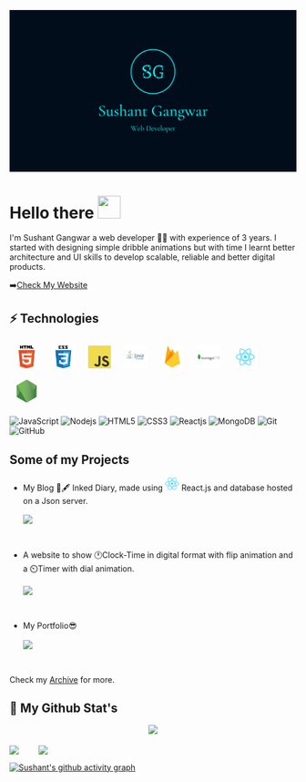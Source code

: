 [![Header](https://raw.githubusercontent.com/sushantgwr87/sushantgwr87/main/readme_header.png "Header")](https://sushantgangwar.netlify.app/)

# Hello there <img src="https://media.giphy.com/media/gM5qFksULw54NMWyry/giphy.gif" width="40" height="40" />

I'm Sushant Gangwar a web developer 🧑‍💻 with experience of 3 years. I started with designing simple dribble animations but with time I learnt better architecture and UI skills to develop scalable, reliable and better digital products.

➡️[Check My Website](https://sushantgangwar.netlify.app/)

## ⚡ Technologies

<p align="left">
    <img src="https://raw.githubusercontent.com/github/explore/80688e429a7d4ef2fca1e82350fe8e3517d3494d/topics/html/html.png" alt="HTML" height="40" style="vertical-align:top; margin:10px">
    <img src="https://raw.githubusercontent.com/github/explore/80688e429a7d4ef2fca1e82350fe8e3517d3494d/topics/css/css.png" alt="CSS" height="40" style="vertical-align:top; margin:10px">
    <img src="https://raw.githubusercontent.com/github/explore/80688e429a7d4ef2fca1e82350fe8e3517d3494d/topics/javascript/javascript.png" alt="Javascript" height="40" style="vertical-align:top; margin:10px">
    <img src="https://raw.githubusercontent.com/github/explore/80688e429a7d4ef2fca1e82350fe8e3517d3494d/topics/java/java.png" alt="Java" height="40" style="vertical-align:top; margin:10px">
    <img src="https://raw.githubusercontent.com/github/explore/80688e429a7d4ef2fca1e82350fe8e3517d3494d/topics/firebase/firebase.png" alt="Firebase" height="40" style="vertical-align:top; margin:10px">
    <img src="https://raw.githubusercontent.com/github/explore/80688e429a7d4ef2fca1e82350fe8e3517d3494d/topics/mongodb/mongodb.png" alt="Mongodb" height="40" style="vertical-align:top; margin:10px">
    <img src="https://raw.githubusercontent.com/github/explore/80688e429a7d4ef2fca1e82350fe8e3517d3494d/topics/react/react.png" alt="React" height="40" style="vertical-align:top; margin:10px">
    <img src="https://raw.githubusercontent.com/github/explore/80688e429a7d4ef2fca1e82350fe8e3517d3494d/topics/nodejs/nodejs.png" alt="Nodejs" height="40" style="vertical-align:top; margin:10px">
</p>

![JavaScript](https://img.shields.io/badge/-JavaScript-141414?style=flat-square&logo=javascript)
![Nodejs](https://img.shields.io/badge/-Nodejs-202020?style=flat-square&logo=Node.js)
![HTML5](https://img.shields.io/badge/-HTML5-E34F26?style=flat-square&logo=html5&logoColor=white)
![CSS3](https://img.shields.io/badge/-CSS3-1572B6?style=flat-square&logo=css3)
![Reactjs](https://img.shields.io/badge/-Reactjs-141414?style=flat-square&logo=react)
![MongoDB](https://img.shields.io/badge/-MongoDB-202020?style=flat-square&logo=mongodb)
![Git](https://img.shields.io/badge/-Git-black?style=flat-square&logo=git)
![GitHub](https://img.shields.io/badge/-GitHub-181717?style=flat-square&logo=github)

<!-- &nbsp; &nbsp; &nbsp; &nbsp; &nbsp; &nbsp; &nbsp; &nbsp; &nbsp; &nbsp;  -->

## Some of my Projects

- My Blog 📜🖋️ Inked Diary, made using <img src="https://raw.githubusercontent.com/devicons/devicon/master/icons/react/react-original.svg" alt="react" width="25" height="25" /> React.js and database hosted on a Json server.

  <a href="https://github.com/sushantgwr87/Inked-Diary">
    <img align="center" src="https://github-readme-stats.vercel.app/api/pin/?username=sushantgwr87&repo=Inked-Diary&theme=algolia" />
  </a>
&nbsp; &nbsp; &nbsp; &nbsp; &nbsp; &nbsp; &nbsp; &nbsp; &nbsp; &nbsp; 

- A website to show 🕐Clock-Time in digital format with flip animation and a ⏲️Timer with dial animation.

  <a href="https://github.com/sushantgwr87/Clock-Timer">
    <img align="center" src="https://github-readme-stats.vercel.app/api/pin/?username=sushantgwr87&repo=Clock-Timer&theme=algolia" />
  </a>

&nbsp; &nbsp; &nbsp; &nbsp; &nbsp; &nbsp; &nbsp; &nbsp; &nbsp; &nbsp; 

- My Portfolio😎

  <a href="https://github.com/sushantgwr87/portfolio">
    <img align="center" src="https://github-readme-stats.vercel.app/api/pin/?username=sushantgwr87&repo=portfolio&theme=algolia" />
  </a>

&nbsp; &nbsp; &nbsp; &nbsp; &nbsp; &nbsp; &nbsp; &nbsp; &nbsp; &nbsp;

Check my [Archive](https://github.com/sushantgwr87?tab=repositories) for more.

## 🚀 My Github Stat's

<p align="center">
    <img src="[![GitHub Streak](https://readme-streak-stats.herokuapp.com/?user=sushantgwr87&currStreakNum=2FD3EB&fire=pink&sideLabels=F00)](https://git.io/streak-stats)
" />
</p>

<p align="left">
  <img align="center" margin="20px" src="https://github-readme-stats.vercel.app/api/top-langs/?username=sushantgwr87&theme=algolia" />
  &nbsp; &nbsp; &nbsp; &nbsp; 
  <img align="center" src="https://github-readme-stats.vercel.app/api?username=sushantgwr87&show_icons=true&theme=algolia" />
</p>

[![Sushant's github activity graph](https://activity-graph.herokuapp.com/graph?username=sushantgwr87&theme=react-dark)](https://github.com/sushantgwr87)
